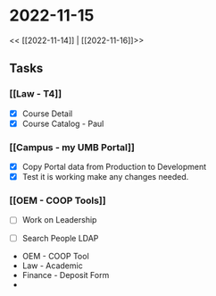 # 2022-11-15
<< [[2022-11-14]] | [[2022-11-16]]>>
## Tasks
### [[Law - T4]]
- [x] Course Detail
- [x] Course Catalog - Paul

### [[Campus - my UMB Portal]]
- [x] Copy Portal data from Production to Development
- [x] Test it is working make any changes needed.

### [[OEM - COOP Tools]]
- [ ] Work on Leadership
- [ ] Search People LDAP


- OEM - COOP Tool
- Law - Academic
- Finance - Deposit Form
- 


